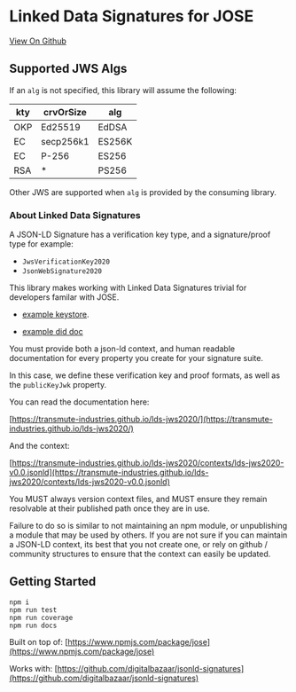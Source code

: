 # Linked Data Signatures for JOSE

[View On Github](https://github.com/transmute-industries/lds-jws2020)

## Supported JWS Algs

If an `alg` is not specified, this library will assume the following:

| kty | crvOrSize | alg    |
| --- | --------- | ------ |
| OKP | Ed25519   | EdDSA  |
| EC  | secp256k1 | ES256K |
| EC  | P-256     | ES256  |
| RSA | \*        | PS256  |

Other JWS are supported when `alg` is provided by the consuming library.

### About Linked Data Signatures

A JSON-LD Signature has a verification key type, and a signature/proof type for example:

- `JwsVerificationKey2020`
- `JsonWebSignature2020`

This library makes working with Linked Data Signatures trivial for developers familar with JOSE.

- [example keystore](./example/didDocJwks.json).

- [example did doc](./example/didDoc.json)

You must provide both a json-ld context, and human readable documentation for every property you create for your signature suite.

In this case, we define these verification key and proof formats, as well as the `publicKeyJwk` property.

You can read the documentation here:

[https://transmute-industries.github.io/lds-jws2020/](https://transmute-industries.github.io/lds-jws2020/)

And the context:

[https://transmute-industries.github.io/lds-jws2020/contexts/lds-jws2020-v0.0.jsonld](https://transmute-industries.github.io/lds-jws2020/contexts/lds-jws2020-v0.0.jsonld)

You MUST always version context files, and MUST ensure they remain resolvable at their published path once they are in use.

Failure to do so is similar to not maintaining an npm module, or unpublishing a module that may be used by others. If you are not sure if you can maintain a JSON-LD context, its best that you not create one, or rely on github / community structures to ensure that the context can easily be updated.

## Getting Started

```
npm i
npm run test
npm run coverage
npm run docs
```

Built on top of: [https://www.npmjs.com/package/jose](https://www.npmjs.com/package/jose)

Works with: [https://github.com/digitalbazaar/jsonld-signatures](https://github.com/digitalbazaar/jsonld-signatures)
